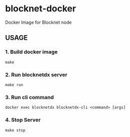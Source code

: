 # blocknet-docker
Docker Image for Blocknet node

## USAGE

### 1. Build docker image
```
make
```

### 2. Run blocknetdx server
```
make run
```

### 3. Run cli command
```
docker exec blocknetdx blocknetdx-cli <command> [args]
```

### 4. Stop Server
```
make stop
```
